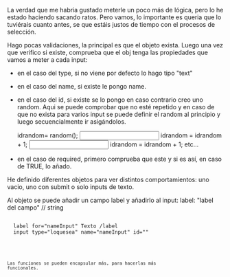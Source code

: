 La verdad que me habria gustado meterle un poco más de lógica, pero lo he estado haciendo sacando ratos. 
Pero vamos, lo importante es queria que lo tuviérais cuanto antes, se que estáis justos de tiempo con el procesos de selección. 

Hago pocas validaciones, la principal es que el objeto exista. Luego una vez que verifico si existe, comprueba que el obj tenga las propiedades que vamos a meter a cada input:

- en el caso del type, si no viene por defecto lo hago tipo "text"
- en el caso del name, si existe le pongo name.
- en el caso del id, si existe se lo pongo en caso contrario creo uno random. Aqui se puede comprobar que no esté repetido y en caso de que no exista para varios input se puede definir el random al principio y luego secuencialmente ir asigándolos.

  idrandom= random();
  <input id="input'+ idrandom">
  idrandom = idrandom + 1;
  <input id="input'+ idrandom">
  idrandom = idrandom + 1;
  etc...

- en el caso de required, primero comprueba que este y si es así, en caso de TRUE, lo añado.

He definido diferentes objetos para ver distintos comportamientos: uno vacio, uno con submit o solo inputs de texto.

Al objeto se puede añadir un campo label y  añadirlo al input: 
  label: "label del campo" // string

  <pre><code>
  label for="nameInput" Texto /label
  input type="loquesea" name="nameInput" id=""
  <code></pre>
Las funciones se pueden encapsular más, para hacerlas más funcionales.
